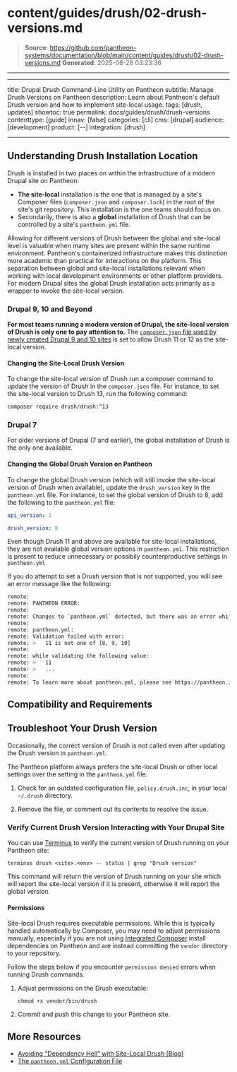 # content/guides/drush/02-drush-versions.md

> **Source**: https://github.com/pantheon-systems/documentation/blob/main/content/guides/drush/02-drush-versions.md
> **Generated**: 2025-08-26 03:23:36

---

---
title: Drupal Drush Command-Line Utility on Pantheon
subtitle: Manage Drush Versions on Pantheon
description: Learn about Pantheon's default Drush version and how to implement site-local usage.
tags: [drush, updates]
showtoc: true
permalink: docs/guides/drush/drush-versions
contenttype: [guide]
innav: [false]
categories: [cli]
cms: [drupal]
audience: [development]
product: [--]
integration: [drush]

---

## Understanding Drush Installation Location

Drush is installed in two places on within the infrastructure of a modern Drupal site on Pantheon:
* **The site-local** installation is the one that is managed by a site's Composer files (`composer.json` and `composer.lock`) in the root of the site's git repository. This installation is the one teams should focus on.
* Secondarily, there is also a **global** installation of Drush that can be controlled by a site's `pantheon.yml` file.

Allowing for different versions of Drush between the global and site-local level is valuable when many sites are present within the same runtime environment.
Pantheon's containerized infrastructure makes this distinction more academic than practical for interactions on the platform.
This separation between global and site-local installations relevant when working with local development environments or other platform providers.
For modern Drupal sites the global Drush installation acts primarily as a wrapper to invoke the site-local version.

### Drupal 9, 10 and Beyond

**For most teams running a modern version of Drupal, the site-local version of Drush is only one to pay attention to.**
The [`composer.json` file used by newly created Drupal 9 and 10 sites](https://github.com/pantheon-upstreams/drupal-composer-managed/blob/main/composer.json) is set to allow Drush 11 or 12 as the site-local version.

#### Changing the Site-Local Drush Version

To change the site-local version of Drush run a composer command to update the version of Drush in the `composer.json` file. For instance, to set the site-local version to Drush 13, run the following command:

```bash
composer require drush/drush:^13
```

### Drupal 7

For older versions of Drupal (7 and earlier), the global installation of Drush is the only one available.

#### Changing the Global Drush Version on Pantheon

To change the global Drush version (which will still invoke the site-local version of Drush when available), update the `drush_version` key in the `pantheon.yml` file. For instance, to set the global version of Drush to 8, add the following to the `pantheon.yml` file:

```yaml:title=pantheon.yml
api_version: 1

drush_version: 8
```

<Alert title="Note: Restricted Drush Versions in Pantheon.yml" type="info">

Even though Drush 11 and above are available for site-local installations, they are not available global version options in `pantheon.yml`. This restriction is present to reduce unnecessary or possibily counterproductive settings in `pantheon.yml`

If you do attempt to set a Drush version that is not supported, you will see an error message like the following:

```bash
remote:
remote: PANTHEON ERROR:
remote:
remote: Changes to `pantheon.yml` detected, but there was an error while processing it:
remote:
remote: pantheon.yml:
remote: Validation failed with error:
remote: >   11 is not one of [8, 9, 10]
remote:
remote: while validating the following value:
remote: >   11
remote: >   ...
remote:
remote: To learn more about pantheon.yml, please see https://pantheon.io/docs/pantheon-yml/
```

</Alert>


## Compatibility and Requirements

<Partial file="drush-compatibility.md" />

## Troubleshoot Your Drush Version

Occasionally, the correct version of Drush is not called even after updating the Drush version in `pantheon.yml`.

The Pantheon platform always prefers the site-local Drush or other local settings over the setting in the `pantheon.yml` file.

1. Check for an outdated configuration file, `policy.drush.inc`, in your local `~/.drush` directory.

1. Remove the file, or comment out its contents to resolve the issue.

### Verify Current Drush Version Interacting with Your Drupal Site

You can use [Terminus](/terminus/) to verify the current version of Drush running on your Pantheon site:

```bash{promptUser: user}
terminus drush <site>.<env> -- status | grep "Drush version"
```

This command will return the version of Drush running on your site which will report the site-local version if it is present, otherwise it will report the global version.

#### Permissions

Site-local Drush requires executable permissions.
While this is typically handled automatically by Composer, you may need to adjust permissions manually, especially if you are not using [Integrated Composer](/guides/integrated-composer) install dependencies on Pantheon and are instead committing the `vendor` directory to your repository.

Follow the steps below if you encounter `permission denied` errors when running Drush commands.

1. Adjust permissions on the Drush executable:

    ```bash{promptUser: user}
    chmod +x vendor/bin/drush
    ```

1. Commit and push this change to your Pantheon site.

## More Resources

- [Avoiding “Dependency Hell” with Site-Local Drush (Blog)](https://pantheon.io/blog/avoiding-dependency-hell-site-local-drush)
- [The `pantheon.yml` Configuration File](/pantheon-yml)
